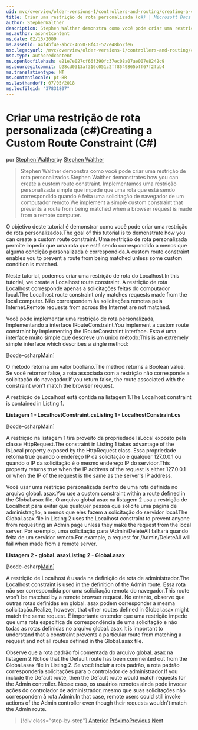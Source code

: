 ```yaml
---
uid: mvc/overview/older-versions-1/controllers-and-routing/creating-a-custom-route-constraint-cs
title: Criar uma restrição de rota personalizada (c#) | Microsoft Docs
author: StephenWalther
description: Stephen Walther demonstra como você pode criar uma restrição de rota personalizados. Implementamos um simples restrição personalizada que impede que uma rota que está sendo correspondido w...
ms.author: aspnetcontent
ms.date: 02/16/2009
ms.assetid: a4f4bf4e-abcc-4650-8f43-527e48b52fe6
msc.legacyurl: /mvc/overview/older-versions-1/controllers-and-routing/creating-a-custom-route-constraint-cs
msc.type: authoredcontent
ms.openlocfilehash: e21e7e027cf66f390fc37ec08a07ae007e8242c9
ms.sourcegitcommit: b28cd0313af316c051c2ff8549865bff67f2fbb4
ms.translationtype: MT
ms.contentlocale: pt-BR
ms.lasthandoff: 07/05/2018
ms.locfileid: "37831807"
---
```

<a name="creating-a-custom-route-constraint-c"></a><span data-ttu-id="76e6b-104">Criar uma restrição de rota personalizada (c#)</span><span class="sxs-lookup"><span data-stu-id="76e6b-104">Creating a Custom Route Constraint (C#)</span></span>
====================
<span data-ttu-id="76e6b-105">por [Stephen Walther](https://github.com/StephenWalther)</span><span class="sxs-lookup"><span data-stu-id="76e6b-105">by [Stephen Walther](https://github.com/StephenWalther)</span></span>

> <span data-ttu-id="76e6b-106">Stephen Walther demonstra como você pode criar uma restrição de rota personalizados.</span><span class="sxs-lookup"><span data-stu-id="76e6b-106">Stephen Walther demonstrates how you can create a custom route constraint.</span></span> <span data-ttu-id="76e6b-107">Implementamos uma restrição personalizada simple que impede que uma rota que está sendo correspondido quando é feita uma solicitação de navegador de um computador remoto.</span><span class="sxs-lookup"><span data-stu-id="76e6b-107">We implement a simple custom constraint that prevents a route from being matched when a browser request is made from a remote computer.</span></span>


<span data-ttu-id="76e6b-108">O objetivo deste tutorial é demonstrar como você pode criar uma restrição de rota personalizados.</span><span class="sxs-lookup"><span data-stu-id="76e6b-108">The goal of this tutorial is to demonstrate how you can create a custom route constraint.</span></span> <span data-ttu-id="76e6b-109">Uma restrição de rota personalizada permite impedir que uma rota que está sendo correspondido a menos que alguma condição personalizada é correspondida.</span><span class="sxs-lookup"><span data-stu-id="76e6b-109">A custom route constraint enables you to prevent a route from being matched unless some custom condition is matched.</span></span>

<span data-ttu-id="76e6b-110">Neste tutorial, podemos criar uma restrição de rota do Localhost.</span><span class="sxs-lookup"><span data-stu-id="76e6b-110">In this tutorial, we create a Localhost route constraint.</span></span> <span data-ttu-id="76e6b-111">A restrição de rota Localhost corresponde apenas a solicitações feitas do computador local.</span><span class="sxs-lookup"><span data-stu-id="76e6b-111">The Localhost route constraint only matches requests made from the local computer.</span></span> <span data-ttu-id="76e6b-112">Não correspondem às solicitações remotas pela Internet.</span><span class="sxs-lookup"><span data-stu-id="76e6b-112">Remote requests from across the Internet are not matched.</span></span>

<span data-ttu-id="76e6b-113">Você pode implementar uma restrição de rota personalizada, Implementando a interface IRouteConstraint.</span><span class="sxs-lookup"><span data-stu-id="76e6b-113">You implement a custom route constraint by implementing the IRouteConstraint interface.</span></span> <span data-ttu-id="76e6b-114">Esta é uma interface muito simple que descreve um único método:</span><span class="sxs-lookup"><span data-stu-id="76e6b-114">This is an extremely simple interface which describes a single method:</span></span>

[!code-csharp[Main](creating-a-custom-route-constraint-cs/samples/sample1.cs)]

<span data-ttu-id="76e6b-115">O método retorna um valor booliano.</span><span class="sxs-lookup"><span data-stu-id="76e6b-115">The method returns a Boolean value.</span></span> <span data-ttu-id="76e6b-116">Se você retornar false, a rota associada com a restrição não corresponde a solicitação do navegador.</span><span class="sxs-lookup"><span data-stu-id="76e6b-116">If you return false, the route associated with the constraint won't match the browser request.</span></span>

<span data-ttu-id="76e6b-117">A restrição de Localhost está contida na listagem 1.</span><span class="sxs-lookup"><span data-stu-id="76e6b-117">The Localhost constraint is contained in Listing 1.</span></span>

<span data-ttu-id="76e6b-118">**Listagem 1 - LocalhostConstraint.cs**</span><span class="sxs-lookup"><span data-stu-id="76e6b-118">**Listing 1 - LocalhostConstraint.cs**</span></span>

[!code-csharp[Main](creating-a-custom-route-constraint-cs/samples/sample2.cs)]

<span data-ttu-id="76e6b-119">A restrição na listagem 1 tira proveito da propriedade IsLocal exposto pela classe HttpRequest.</span><span class="sxs-lookup"><span data-stu-id="76e6b-119">The constraint in Listing 1 takes advantage of the IsLocal property exposed by the HttpRequest class.</span></span> <span data-ttu-id="76e6b-120">Essa propriedade retorna true quando o endereço IP da solicitação é qualquer 127.0.0.1 ou quando o IP da solicitação é o mesmo endereço IP do servidor.</span><span class="sxs-lookup"><span data-stu-id="76e6b-120">This property returns true when the IP address of the request is either 127.0.0.1 or when the IP of the request is the same as the server's IP address.</span></span>

<span data-ttu-id="76e6b-121">Você usar uma restrição personalizada dentro de uma rota definida no arquivo global. asax.</span><span class="sxs-lookup"><span data-stu-id="76e6b-121">You use a custom constraint within a route defined in the Global.asax file.</span></span> <span data-ttu-id="76e6b-122">O arquivo global asax na listagem 2 usa a restrição de Localhost para evitar que qualquer pessoa que solicite uma página de administração, a menos que eles fazem a solicitação do servidor local.</span><span class="sxs-lookup"><span data-stu-id="76e6b-122">The Global.asax file in Listing 2 uses the Localhost constraint to prevent anyone from requesting an Admin page unless they make the request from the local server.</span></span> <span data-ttu-id="76e6b-123">Por exemplo, uma solicitação para /Admin/DeleteAll falhará quando feita de um servidor remoto.</span><span class="sxs-lookup"><span data-stu-id="76e6b-123">For example, a request for /Admin/DeleteAll will fail when made from a remote server.</span></span>

<span data-ttu-id="76e6b-124">**Listagem 2 - global. asax**</span><span class="sxs-lookup"><span data-stu-id="76e6b-124">**Listing 2 - Global.asax**</span></span>

[!code-csharp[Main](creating-a-custom-route-constraint-cs/samples/sample3.cs)]

<span data-ttu-id="76e6b-125">A restrição de Localhost é usada na definição de rota de administrador.</span><span class="sxs-lookup"><span data-stu-id="76e6b-125">The Localhost constraint is used in the definition of the Admin route.</span></span> <span data-ttu-id="76e6b-126">Essa rota não ser correspondida por uma solicitação remota do navegador.</span><span class="sxs-lookup"><span data-stu-id="76e6b-126">This route won't be matched by a remote browser request.</span></span> <span data-ttu-id="76e6b-127">No entanto, observe que outras rotas definidas em global. asax podem corresponder a mesma solicitação.</span><span class="sxs-lookup"><span data-stu-id="76e6b-127">Realize, however, that other routes defined in Global.asax might match the same request.</span></span> <span data-ttu-id="76e6b-128">É importante entender que uma restrição impede que uma rota específica de correspondência de uma solicitação e não todas as rotas definidas no arquivo global. asax.</span><span class="sxs-lookup"><span data-stu-id="76e6b-128">It is important to understand that a constraint prevents a particular route from matching a request and not all routes defined in the Global.asax file.</span></span>

<span data-ttu-id="76e6b-129">Observe que a rota padrão foi comentada do arquivo global. asax na listagem 2.</span><span class="sxs-lookup"><span data-stu-id="76e6b-129">Notice that the Default route has been commented out from the Global.asax file in Listing 2.</span></span> <span data-ttu-id="76e6b-130">Se você incluir a rota padrão, a rota padrão corresponderia solicitações para o controlador de administrador.</span><span class="sxs-lookup"><span data-stu-id="76e6b-130">If you include the Default route, then the Default route would match requests for the Admin controller.</span></span> <span data-ttu-id="76e6b-131">Nesse caso, os usuários remotos ainda pode invocar ações do controlador de administrador, mesmo que suas solicitações não correspondem à rota Admin.</span><span class="sxs-lookup"><span data-stu-id="76e6b-131">In that case, remote users could still invoke actions of the Admin controller even though their requests wouldn't match the Admin route.</span></span>

> [!div class="step-by-step"]
> <span data-ttu-id="76e6b-132">[Anterior](creating-a-route-constraint-cs.md)
> [Próximo](asp-net-mvc-controller-overview-vb.md)</span><span class="sxs-lookup"><span data-stu-id="76e6b-132">[Previous](creating-a-route-constraint-cs.md)
[Next](asp-net-mvc-controller-overview-vb.md)</span></span>
